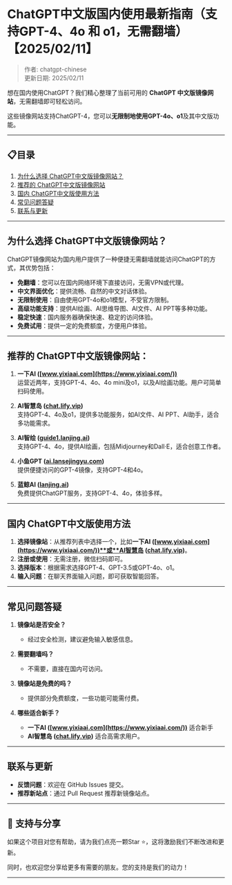 # ChatGPT中文版国内使用最新指南（支持GPT-4、4o 和 o1，无需翻墙）【2025/02/11】

> 作者: chatgpt-chinese   
> 更新日期: 2025/02/11

想在国内使用ChatGPT？我们精心整理了当前可用的 **ChatGPT 中文版镜像网站**，无需翻墙即可轻松访问。

这些镜像网站支持ChatGPT-4，您可以**无限制地使用GPT-4o、o1**及其中文版功能。

---

## 📋目录
1. [为什么选择 ChatGPT中文版镜像网站？](#为什么选择-chatgpt中文版镜像网站)
2. [推荐的 ChatGPT中文版镜像网站](#推荐的-chatgpt中文版镜像网站)
3. [国内 ChatGPT中文版使用方法](#国内-ChatGPT中文版使用方法)
4. [常见问题答疑](#常见问题答疑)
5. [联系与更新](#联系与更新)

---

## 为什么选择 ChatGPT中文版镜像网站？

ChatGPT镜像网站为国内用户提供了一种便捷无需翻墙就能访问ChatGPT的方式，其优势包括：

- **免翻墙**：您可以在国内网络环境下直接访问，无需VPN或代理。
- **中文界面优化**：提供流畅、自然的中文对话体验。
- **无限制使用**：自由使用GPT-4o和o1模型，不受官方限制。
- **高级功能支持**：提供AI绘画、AI思维导图、AI文件、AI PPT等多种功能。
- **稳定快速**：国内服务器确保快速、稳定的访问体验。
- **免费试用**：提供一定的免费额度，方便用户体验。

---

## 推荐的 ChatGPT中文版镜像网站：

1. **一下AI ([www.yixiaai.com](https://www.yixiaai.com/))**  
   运营近两年，支持GPT-4、4o、4o mini及o1，以及AI绘画功能。用户可简单扫码使用。

2. **AI智慧岛 ([chat.lify.vip](https://chat.lify.vip/))**  
   支持GPT-4、4o及o1，提供多功能服务，如AI文件、AI PPT、AI助手，适合多功能需求。

3. **AI智绘 ([guide1.lanjing.ai](https://guide1.lanjing.ai/))**  
   支持GPT-4、4o，提供AI绘画，包括Midjourney和Dall·E，适合创意工作者。

4. **小鱼GPT ([ai.lansejingyu.com](https://ai.lansejingyu.com/))**  
   提供便捷访问的GPT-4镜像，支持GPT-4和4o。

5. **蓝鲸AI ([lanjing.ai](https://lanjing.ai/))**  
   免费提供ChatGPT服务，支持GPT-4、4o，体验多样。

---

## 国内 ChatGPT中文版使用方法

1. **选择镜像站**：从推荐列表中选择一个，比如**一下AI ([www.yixiaai.com](https://www.yixiaai.com/))**或**AI智慧岛 ([chat.lify.vip](https://chat.lify.vip/))**。
2. **注册或使用**：无需注册，微信扫码即可。
3. **选择版本**：根据需求选择GPT-4、GPT-3.5或GPT-4o、o1。
4. **输入问题**：在聊天界面输入问题，即可获取智能回答。

---

## 常见问题答疑

1. **镜像站是否安全？**
   - 经过安全检测，建议避免输入敏感信息。

2. **需要翻墙吗？**
   - 不需要，直接在国内可访问。

3. **镜像站是免费的吗？**
   - 提供部分免费额度，一些功能可能需付费。

4. **哪些适合新手？**
   - **一下AI ([www.yixiaai.com](https://www.yixiaai.com/))** 适合新手
   - **AI智慧岛 ([chat.lify.vip](https://chat.lify.vip/))** 适合高需求用户。

---

## 联系与更新

- **反馈问题**：欢迎在 GitHub Issues 提交。
- **推荐新站点**：通过 Pull Request 推荐新镜像站点。

---

## 🌟 支持与分享

如果这个项目对您有帮助，请为我们点亮一颗Star ⭐，这将激励我们不断改进和更新。

同时，也欢迎您分享给更多有需要的朋友。您的支持是我们的动力！

---
